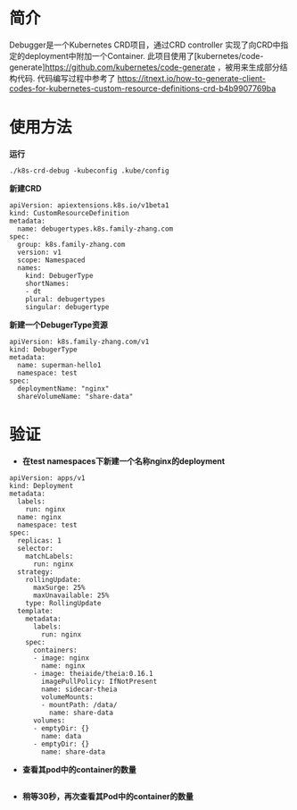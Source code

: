 # 简介 
Debugger是一个Kubernetes CRD项目，通过CRD controller 实现了向CRD中指定的deployment中附加一个Container.
此项目使用了[kubernetes/code-generate]https://github.com/kubernetes/code-generate ，被用来生成部分结构代码.
代码编写过程中参考了
https://itnext.io/how-to-generate-client-codes-for-kubernetes-custom-resource-definitions-crd-b4b9907769ba


# 使用方法
**运行**
```
./k8s-crd-debug -kubeconfig .kube/config
```
**新建CRD**
```
apiVersion: apiextensions.k8s.io/v1beta1
kind: CustomResourceDefinition
metadata:  
  name: debugertypes.k8s.family-zhang.com
spec:  
  group: k8s.family-zhang.com
  version: v1
  scope: Namespaced  
  names:    
    kind: DebugerType
    shortNames: 
    - dt
    plural: debugertypes
    singular: debugertype
```

**新建一个DebugerType资源**

```
apiVersion: k8s.family-zhang.com/v1
kind: DebugerType
metadata: 
  name: superman-hello1
  namespace: test
spec:
  deploymentName: "nginx"
  shareVolumeName: "share-data"
```

# 验证
+ **在test namespaces下新建一个名称nginx的deployment**
```
apiVersion: apps/v1
kind: Deployment
metadata:
  labels:
    run: nginx
  name: nginx
  namespace: test
spec:
  replicas: 1
  selector:
    matchLabels:
      run: nginx
  strategy:
    rollingUpdate:
      maxSurge: 25%
      maxUnavailable: 25%
    type: RollingUpdate
  template:
    metadata:
      labels:
        run: nginx
    spec:
      containers:
      - image: nginx
        name: nginx
      - image: theiaide/theia:0.16.1
        imagePullPolicy: IfNotPresent
        name: sidecar-theia
        volumeMounts:
        - mountPath: /data/
          name: share-data
      volumes:
      - emptyDir: {}
        name: data
      - emptyDir: {}
        name: share-data
```
+ **查看其pod中的container的数量**
```

```
+ **稍等30秒，再次查看其Pod中的container的数量**
